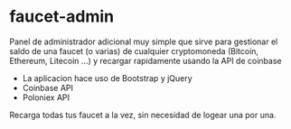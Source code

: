 # faucet-admin
Panel de administrador adicional muy simple que sirve para gestionar el saldo de una faucet (o varias) de cualquier cryptomoneda (Bitcoin, Ethereum, Litecoin ...) y recargar rapidamente usando la API de coinbase

- La aplicacion hace uso de Bootstrap y jQuery
- Coinbase API
- Poloniex API

Recarga todas tus faucet a la vez, sin necesidad de logear una por una.
